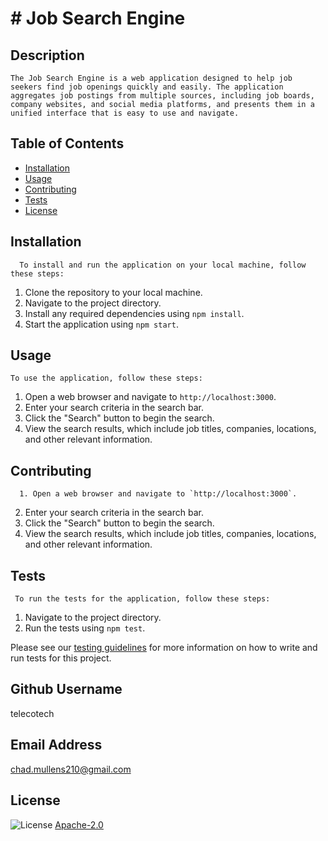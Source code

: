# # Job Search Engine

  ## Description

    The Job Search Engine is a web application designed to help job seekers find job openings quickly and easily. The application aggregates job postings from multiple sources, including job boards, company websites, and social media platforms, and presents them in a unified interface that is easy to use and navigate.

  ## Table of Contents

  * [Installation](#installation)
  * [Usage](#usage)
  * [Contributing](#contributing)
  * [Tests](#tests)
  * [License](#license)

  ## Installation

      To install and run the application on your local machine, follow these steps:

  1. Clone the repository to your local machine.
  2. Navigate to the project directory.
  3. Install any required dependencies using `npm install`.
  4. Start the application using `npm start`.
  

  ## Usage

    To use the application, follow these steps:
  
  1. Open a web browser and navigate to `http://localhost:3000`.
  2. Enter your search criteria in the search bar.
  3. Click the "Search" button to begin the search.
  4. View the search results, which include job titles, companies, locations, and other relevant information.

  ## Contributing

      1. Open a web browser and navigate to `http://localhost:3000`.
  2. Enter your search criteria in the search bar.
  3. Click the "Search" button to begin the search.
  4. View the search results, which include job titles, companies, locations, and other relevant information.

  ## Tests

     To run the tests for the application, follow these steps:
  1. Navigate to the project directory.
  2. Run the tests using `npm test`.

Please see our [testing guidelines](TESTING.md) for more information on how to write and run tests for this project.


  ## Github Username
  telecotech

  ## Email Address
  chad.mullens210@gmail.com

  ## License
  ![License](https://img.shields.io/badge/Apache-2.0-yellow.svg)
  [Apache-2.0](https://opensource.org/licenses/Apache-2.0)


 
  